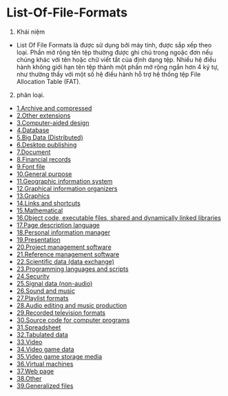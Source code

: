 # List-Of-File-Formats


1. Khái niệm
- List Of File Formats là  được sử dụng bởi máy tính, được sắp xếp theo loại. Phần mở rộng tên tệp thường được ghi chú trong ngoặc đơn nếu chúng khác với tên hoặc chữ viết tắt của định dạng tệp. Nhiều hệ điều hành không giới hạn tên tệp thành một phần mở rộng ngắn hơn 4 ký tự, như thường thấy với một số hệ điều hành hỗ trợ hệ thống tệp File Allocation Table (FAT).
2. phân loại.
- [1.Archive and compressed]()
- [2.Other extensions]()
- [3.Computer-aided design]()
- [4.Database]()
- [5.Big Data (Distributed)]()
- [6.Desktop publishing]()
- [7.Document]()
- [8.Financial records]()
- [9.Font file]()
- [10.General purpose]()
- [11.Geographic information system]()
- [12.Graphical information organizers]()
- [13.Graphics]()
- [14.Links and shortcuts]()
- [15.Mathematical]()
- [16.Object code, executable files, shared and dynamically linked libraries]()
- [17.Page description language]()
- [18.Personal information manager]()
- [19.Presentation]()
- [20.Project management software]()
- [21.Reference management software]()
- [22.Scientific data (data exchange)]()
- [23.Programming languages and scripts]()
- [24.Security]()
- [25.Signal data (non-audio)]()
- [26.Sound and music]()
- [27.Playlist formats]()
- [28.Audio editing and music production]()
- [29.Recorded television formats]()
- [30.Source code for computer programs]()
- [31.Spreadsheet]()
- [32.Tabulated data]()
- [33.Video]()
- [34.Video game data]()
- [35.Video game storage media]()
- [36.Virtual machines]()
- [37.Web page]()
- [38.Other]()
- [39.Generalized files]()

